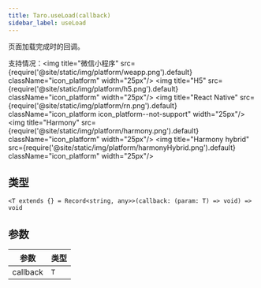 ```yaml
---
title: Taro.useLoad(callback)
sidebar_label: useLoad
---
```


页面加载完成时的回调。

支持情况：<img title="微信小程序" src={require('@site/static/img/platform/weapp.png').default} className="icon_platform" width="25px"/> <img title="H5" src={require('@site/static/img/platform/h5.png').default} className="icon_platform" width="25px"/> <img title="React Native" src={require('@site/static/img/platform/rn.png').default} className="icon_platform icon_platform--not-support" width="25px"/> <img title="Harmony" src={require('@site/static/img/platform/harmony.png').default} className="icon_platform" width="25px"/> <img title="Harmony hybrid" src={require('@site/static/img/platform/harmonyHybrid.png').default} className="icon_platform" width="25px"/>

## 类型

```tsx
<T extends {} = Record<string, any>>(callback: (param: T) => void) => void
```

## 参数

| 参数 | 类型 |
| --- | --- |
| callback | `T` |

